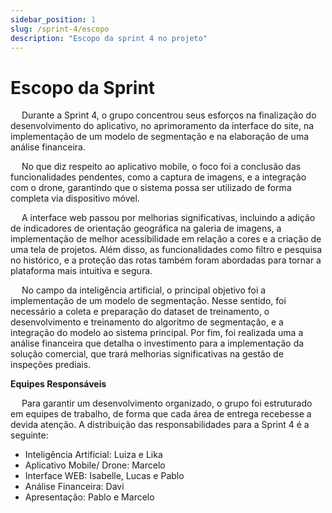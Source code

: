 ```yaml
---
sidebar_position: 1
slug: /sprint-4/escopo
description: "Escopo da sprint 4 no projeto"
---
```


# Escopo da Sprint

&emsp; Durante a Sprint 4, o grupo concentrou seus esforços na finalização do desenvolvimento do aplicativo, no aprimoramento da interface do site, na implementação de um modelo de segmentação e na elaboração de uma análise financeira. 

&emsp; No que diz respeito ao aplicativo mobile, o foco foi a conclusão das funcionalidades pendentes, como a captura de imagens, e a integração com o drone, garantindo que o sistema possa ser utilizado de forma completa via dispositivo móvel.

&emsp; A interface web passou por melhorias significativas, incluindo a adição de indicadores de orientação geográfica na galeria de imagens, a implementação de melhor acessibilidade em relação a cores e a criação de uma tela de projetos. Além disso, as funcionalidades como filtro e pesquisa no histórico, e a proteção das rotas também foram abordadas para tornar a plataforma mais intuitiva e segura. 

&emsp; No campo da inteligência artificial, o principal objetivo foi a implementação de um modelo de segmentação. Nesse sentido, foi necessário a coleta e preparação do dataset de treinamento, o desenvolvimento e treinamento do algoritmo de segmentação, e a integração do modelo ao sistema principal. Por fim, foi realizada uma a análise financeira que detalha o investimento para a implementação da solução comercial, que trará melhorias significativas na gestão de inspeções prediais. 

**Equipes Responsáveis** 

&emsp; Para garantir um desenvolvimento organizado, o grupo foi estruturado em equipes de trabalho, de forma que cada área de entrega recebesse a devida atenção. A distribuição das responsabilidades para a Sprint 4 é a seguinte: 

* Inteligência Artificial: Luiza e Lika  
* Aplicativo Mobile/ Drone: Marcelo  
* Interface WEB: Isabelle, Lucas e Pablo
* Análise Financeira: Davi   
* Apresentação: Pablo e Marcelo 